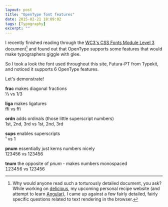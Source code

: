 ```yaml
---
layout: post
title: "OpenType font features"
date: 2015-02-21 18:09:02
tags: [Typography]
excerpt: ""
---
```

<style>
	.enabled {
		-webkit-font-feature-settings: "frac" 1;
/*		-webkit-font-feature-settings: "frac", 'liga', 'ordn', 'sups', 'pnum', 'tnum' 1;
		-moz-font-feature-settings: "frac", 'liga', 'ordn', 'sups', 'pnum', 'tnum' 1;
		-o-font-feature-settings: "frac", 'liga', 'ordn', 'sups', 'pnum', 'tnum' 1;
		font-feature-settings: "frac", 'liga', 'ordn', 'sups', 'pnum', 'tnum' 1;  */
	}

	.frac {
		-webkit-font-feature-settings: "frac" 1;
		-moz-font-feature-settings: "frac" 1;
		-o-font-feature-settings: "frac" 1;
		font-feature-settings: "frac" 1;
	}
	.liga {
		-webkit-font-feature-settings: "liga" 1;
		-moz-font-feature-settings: "liga" 1;
		-o-font-feature-settings: "liga" 1;
		font-feature-settings: "liga" 1;
	}
	.ordn {
		-webkit-font-feature-settings: "ordn" 1;
		-moz-font-feature-settings: "ordn" 1;
		-o-font-feature-settings: "ordn" 1;
		font-feature-settings: "ordn" 1;
	}
	.sups {
		-webkit-font-feature-settings: "sups" 1;
		-moz-font-feature-settings: "sups" 1;
		-o-font-feature-settings: "sups" 1;
		font-feature-settings: "sups" 1;
	}
	.pnum {
		-webkit-font-feature-settings: "pnum" 1;
		-moz-font-feature-settings: "pnum" 1;
		-o-font-feature-settings: "pnum" 1;
		font-feature-settings: "pnum" 1;
	}
	.tnum {
		-webkit-font-feature-settings: "tnum" 1;
		-moz-font-feature-settings: "tnum" 1;
		-o-font-feature-settings: "tnum" 1;
		font-feature-settings: "tnum" 1;
	}
</style>

I recently finished reading through the [WC3's CSS Fonts Module Level 3](http://www.w3.org/TR/css3-fonts) document[^1] and found out that OpenType supports some features that would make typographers giggle with glee.

So I took a look the font used throughout this site, Futura-PT from Typekit, and noticed it supports 6 OpenType features.

Let's demonstrate!

**frac** makes diagonal fractions  
<span class="frac">1/3</span> vs 1/3

**liga** makes ligatures  
<span class="liga">ffi</span> vs ffi

**ordn** adds ordinals (those little superscript numbers)  
<span class="ordn">1st, 2nd, 3rd</span> vs 1st, 2nd, 3rd

**sups** enables superscripts  
<span class="sups">1</span> vs 1

**pnum** essentially just kerns numbers nicely  
<span class="pnum">123456</span> vs 123456

**tnum** the opposite of _pnum_ - makes numbers monospaced  
<span class="tnum">123456</span> vs 123456


[^1]: Why would anyone read such a torturously detailed document, you ask? While working on [delicious](http://delicious.codysehl.net), my upcoming personal recipe website (and attempt to learn [Angular](http://angularjs.org)), I came up against a few fairly detailed, fairly specific questions related to text rendering in the browser.